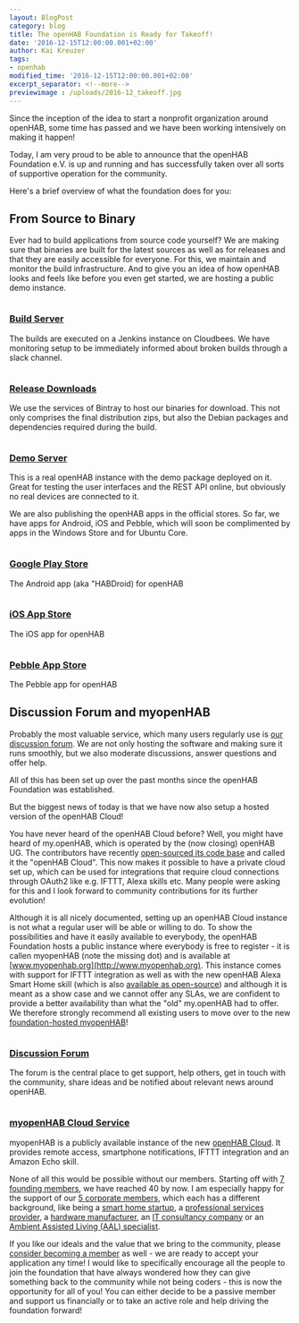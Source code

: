 ```yaml
---
layout: BlogPost
category: blog
title: The openHAB Foundation is Ready for Takeoff!
date: '2016-12-15T12:00:00.001+02:00'
author: Kai Kreuzer
tags:
- openhab
modified_time: '2016-12-15T12:00:00.001+02:00'
excerpt_separator: <!--more-->
previewimage : /uploads/2016-12_takeoff.jpg
---
```


Since the inception of the idea to start a nonprofit organization around openHAB, some time has passed and we have been working intensively on making it happen!

Today, I am very proud to be able to announce that the openHAB Foundation e.V. is up and running and has successfully taken over all sorts of supportive operation for the community.

<!--more-->

Here's a brief overview of what the foundation does for you:

## From Source to Binary

Ever had to build applications from source code yourself? We are making sure that binaries are built for the latest sources as well as for releases and that they are easily accessible for everyone.
For this, we maintain and monitor the build infrastructure. And to give you an idea of how openHAB looks and feels like before you even get started, we are hosting a public demo instance.

 <div class="row">
            <div class="col-md-4 img-portfolio">
                <a href="https://openhab.ci.cloudbees.com/job/openHAB-Distribution/">
                    <img class="img-responsive img-hover" src="/uploads/2016-12_jenkins.png" alt="">
                </a>
                <h3>
                    <a href="https://openhab.ci.cloudbees.com/job/openHAB-Distribution/">Build Server</a>
                </h3>
                <p>The builds are executed on a Jenkins instance on Cloudbees. We have monitoring setup to be immediately informed about broken builds through a slack channel.</p>
            </div>
            <div class="col-md-4 img-portfolio">
                <a href="https://bintray.com/openhab">
                    <img class="img-responsive img-hover" src="/uploads/2016-12_bintray.png" alt="">
                </a>
                <h3>
                    <a href="https://bintray.com/openhab">Release Downloads</a>
                </h3>
                <p>We use the services of Bintray to host our binaries for download. This not only comprises the final distribution zips, but also the Debian packages and dependencies required during the build.</p>
            </div>
            <div class="col-md-4 img-portfolio">
                <a href="http://demo.openhab.org:8080/start/index">
                    <img class="img-responsive img-hover" src="/uploads/2016-12_demo.png" alt="">
                </a>
                <h3>
                    <a href="http://demo.openhab.org:8080/start/index">Demo Server</a>
                </h3>
                <p>This is a real openHAB instance with the demo package deployed on it. Great for testing the user interfaces and the REST API online, but obviously no real devices are connected to it.</p>
            </div>
</div>
 
We are also publishing the openHAB apps in the official stores. So far, we have apps for Android, iOS and Pebble, which will soon be complimented by apps in the Windows Store and for Ubuntu Core.

 <div class="row">
            <div class="col-md-4 img-portfolio">
                <a href="https://play.google.com/store/apps/details?id=org.openhab.habdroid">
                    <img class="img-responsive img-hover" src="/uploads/2016-12_playstore.jpg" alt="">
                </a>
                <h3>
                    <a href="https://play.google.com/store/apps/details?id=org.openhab.habdroid">Google Play Store</a>
                </h3>
                <p>The Android app (aka "HABDroid) for openHAB</p>
            </div>
            <div class="col-md-4 img-portfolio">
                <a href="https://itunes.apple.com/us/app/openhab/id492054521?mt=8">
                    <img class="img-responsive img-hover" src="/uploads/2016-12_appstore.jpg" alt="">
                </a>
                <h3>
                    <a href="https://itunes.apple.com/us/app/openhab/id492054521?mt=8">iOS App Store</a>
                </h3>
                <p>The iOS app for openHAB</p>
            </div>
            <div class="col-md-4 img-portfolio">
                <a href="https://apps.getpebble.com/en_US/application/5542604d45bf334314000098">
                    <img class="img-responsive img-hover" src="/uploads/2016-12_pebblestore.jpg" alt="">
                </a>
                <h3>
                    <a href="https://apps.getpebble.com/en_US/application/5542604d45bf334314000098">Pebble App Store</a>
                </h3>
                <p>The Pebble app for openHAB</p>
            </div>
</div>

## Discussion Forum and myopenHAB 

Probably the most valuable service, which many users regularly use is [our discussion forum](https://community.openhab.org/). We are not only hosting the software and making sure it runs smoothly, but we also moderate discussions, answer questions and offer help.

All of this has been set up over the past months since the openHAB Foundation was established.

But the biggest news of today is that we have now also setup a hosted version of the openHAB Cloud!

You have never heard of the openHAB Cloud before? Well, you might have heard of my.openHAB, which is operated by the (now closing) openHAB UG. The contributors have recently [open-sourced its code base](https://github.com/openhab/openhab-cloud#openhab-cloud) and called it the "openHAB Cloud". This now makes it possible to have a private cloud set up, which can be used for integrations that require cloud connections through OAuth2 like e.g. IFTTT, Alexa skills etc. Many people were asking for this and I look forward to community contributions for its further evolution!

Although it is all nicely documented, setting up an openHAB Cloud instance is not what a regular user will be able or willing to do. To show the possibilities and have it easily available to everybody, the openHAB Foundation hosts a public instance where everybody is free to register - it is callen myopenHAB (note the missing dot) and is available at [www.myopenhab.org](http://www.myopenhab.org). This instance comes with support for IFTTT integration as well as with the new openHAB Alexa Smart Home skill (which is also [available as open-source](https://github.com/openhab/openhab-alexa#amazon-alexa-smart-home-skill-for-openhab-2)) and although it is meant as a show case and we cannot offer any SLAs, we are confident to provide a better availability than what the "old" my.openHAB had to offer. We therefore strongly recommend all existing users to move over to the new [foundation-hosted myopenHAB](http://www.myopenhab.org)!

 <div class="row">
            <div class="col-md-6 img-portfolio">
                <a href="https://community.openhab.org/">
                    <img class="img-responsive img-hover" src="/uploads/2016-12_forum.png" alt="">
                </a>
                <h3>
                    <a href="https://community.openhab.org/">Discussion Forum</a>
                </h3>
                <p>The forum is the central place to get support, help others, get in touch with the community, share ideas and be notified about relevant news around openHAB.</p>
            </div>
            <div class="col-md-6 img-portfolio">
                <a href="http://www.myopenhab.org">
                    <img class="img-responsive img-hover" src="/uploads/2016-12_myopenhab.png" alt="">
                </a>
                <h3>
                    <a href="http://www.myopenhab.org">myopenHAB Cloud Service</a>
                </h3>
                <p>myopenHAB is a publicly available instance of the new <a href="https://github.com/openhab/openhab-cloud#openhab-cloud">openHAB Cloud</a>. It provides remote access, smartphone notifications, IFTTT integration and an Amazon Echo skill.</p>
            </div>
</div>
 
None of all this would be possible without our members. Starting off with [7 founding members](http://www.kaikreuzer.de/2016/05/21/openhab-foundation/), we have reached 40 by now. I am especially happy for the support of our [5 corporate members](/members/memberlist.html), which each has a different background, like being a [smart home startup](/2016/home-ix), a [professional services provider](/2016/lewic), a [hardware manufacturer](/2016/pine64), an [IT consultancy company](/2016/qaware)  or an [Ambient Assisted Living (AAL) specialist](/2016/vss).

If you like our ideals and the value that we bring to the community, please [consider becoming a member](/members/membership.html) as well - we are ready to accept your application any time! I would like to specifically encourage all the people to join the foundation that have always wondered how they can give something back to the community while not being coders - this is now the opportunity for all of you! You can either decide to be a passive member and support us financially or to take an active role and help driving the foundation forward!
